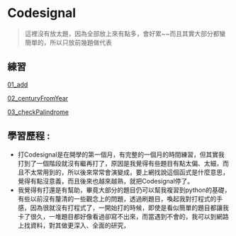# Codesignal
>這裡沒有放太題，因為全部放上來有點多，會好累~~而且其實大部分都蠻簡單的，所以只放前幾題做代表

## 練習
[01_add](https://github.com/zhaoqieyu/LearningNotes/blob/master/Codesignal/01_add.py)

[02_centuryFromYear](https://github.com/zhaoqieyu/LearningNotes/blob/master/Codesignal/02_centuryFromYear.py)

[03_checkPalindrome](https://github.com/zhaoqieyu/LearningNotes/blob/master/Codesignal/03_checkPalindrome.py)

## 學習歷程 : 
* 打Codesignal是在開學的第一個月，有完整的一個月的時間練習，但其實我打到了一個階段就沒有繼再打了，原因是我覺得有些題目有點太偏、太細，而且不太常用到的，所以後來常常會演變成，要上網找說這個函式是什麼意思，覺得有點沒意義，而且後來也越來越熟，就把Codesignal停了。
* 我覺得有打還是有幫助，畢竟大部分的題目仍可以幫我複習到python的基礎，有些以前沒有釐清的一些觀念上的問題，透過刷題目，喚起我對打程式的手感，因為很就沒有打程式了，一開始打的時候，即使是看似簡單的題目都讓我卡了很久，一堆題目都好像看過卻寫不出來，而當遇到不會的，我可以到網路上找資料，對其做更深入、全面的研究，
